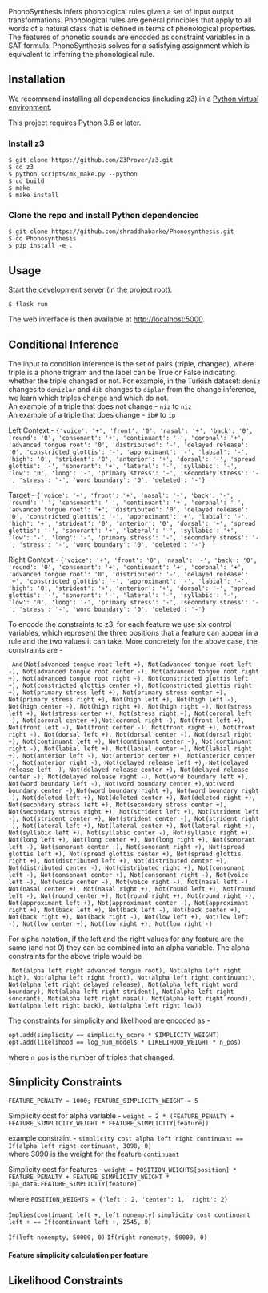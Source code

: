 PhonoSynthesis infers phonological rules given a set of input output
transformations. Phonological rules are general principles that apply to
all words of a natural class that is defined in terms of phonological
properties. The features of phonetic sounds are encoded as constraint
variables in a SAT formula. PhonoSynthesis solves for a satisfying
assignment which is equivalent to inferring the phonological rule.

## Installation

We recommend installing all dependencies (including z3) in a [Python
virtual environment](https://virtualenv.readthedocs.io/en/latest/).

This project requires Python 3.6 or later.

### Install z3

``` shellsession
$ git clone https://github.com/Z3Prover/z3.git
$ cd z3
$ python scripts/mk_make.py --python
$ cd build
$ make
$ make install
```

### Clone the repo and install Python dependencies

```shellsession
$ git clone https://github.com/shraddhabarke/Phonosynthesis.git
$ cd Phonosynthesis
$ pip install -e .
```

## Usage

Start the development server (in the project root).

``` shellsession
$ flask run
```

The web interface is then available at <http://localhost:5000>.

## Conditional Inference

The input to condition inference is the set of pairs (triple, changed), where triple is a phone trigram and the label can be True or False indicating whether the triple changed or not. For example, in the Turkish dataset: ```deniz``` changes to ```denizlar``` and ```dib``` changes to ```diplar```
from the change inference, we learn which triples change and which do not. <br>
An example of a triple that does not change - ```niz``` to ```niz```  <br>
An example of a triple that does change - ```ib#``` to ```ip```  <br>

Left Context - ```{'voice': '+', 'front': '0', 'nasal': '+', 'back': '0', 'round': '0', 'consonant': '+', 'continuant': '-', 'coronal': '+', 'advanced tongue root': '0', 'distributed': '-', 'delayed release': '0', 'constricted glottis': '-', 'approximant': '-', 'labial': '-', 'high': '0', 'strident': '0', 'anterior': '+', 'dorsal': '-', 'spread glottis': '-', 'sonorant': '+', 'lateral': '-', 'syllabic': '-', 'low': '0', 'long': '-', 'primary stress': '-', 'secondary stress': '-', 'stress': '-', 'word boundary': '0', 'deleted': '-'}```

Target - ```{'voice': '+', 'front': '+', 'nasal': '-', 'back': '-', 'round': '-', 'consonant': '-', 'continuant': '+', 'coronal': '-', 'advanced tongue root': '+', 'distributed': '0', 'delayed release': '0', 'constricted glottis': '-', 'approximant': '+', 'labial': '-', 'high': '+', 'strident': '0', 'anterior': '0', 'dorsal': '+', 'spread glottis': '-', 'sonorant': '+', 'lateral': '-', 'syllabic': '+', 'low': '-', 'long': '-', 'primary stress': '-', 'secondary stress': '-', 'stress': '-', 'word boundary': '0', 'deleted': '-'}```

Right Context - ```{'voice': '+', 'front': '0', 'nasal': '-', 'back': '0', 'round': '0', 'consonant': '+', 'continuant': '+', 'coronal': '+', 'advanced tongue root': '0', 'distributed': '-', 'delayed release': '+', 'constricted glottis': '-', 'approximant': '-', 'labial': '-', 'high': '0', 'strident': '+', 'anterior': '+', 'dorsal': '-', 'spread glottis': '-', 'sonorant': '-', 'lateral': '-', 'syllabic': '-', 'low': '0', 'long': '-', 'primary stress': '-', 'secondary stress': '-', 'stress': '-', 'word boundary': '0', 'deleted': '-'}``` <br>

To encode the constraints to z3, for each feature we use six control variables, which represent the three positions that a feature can appear in a rule and the two values it can take. More concretely for the above case, the constraints are -

``` And(Not(advanced tongue root left +), Not(advanced tongue root left -), Not(advanced tongue root center -), Not(advanced tongue root right +), Not(advanced tongue root right -), Not(constricted glottis left +), Not(constricted glottis center +), Not(constricted glottis right +), Not(primary stress left +), Not(primary stress center +), Not(primary stress right +), Not(high left +), Not(high left -), Not(high center -), Not(high right +), Not(high right -), Not(stress left +), Not(stress center +), Not(stress right +), Not(coronal left -), Not(coronal center +),Not(coronal right -), Not(front left +), Not(front left -), Not(front center -), Not(front right +), Not(front right -), Not(dorsal left +), Not(dorsal center -), Not(dorsal right +), Not(continuant left +), Not(continuant center -), Not(continuant right -), Not(labial left +), Not(labial center +), Not(labial right +), Not(anterior left -), Not(anterior center +), Not(anterior center -), Not(anterior right -), Not(delayed release left +), Not(delayed release left -), Not(delayed release center +), Not(delayed release center -), Not(delayed release right -), Not(word boundary left +), Not(word boundary left -), Not(word boundary center +),Not(word boundary center -),Not(word boundary right +), Not(word boundary right -), Not(deleted left +), Not(deleted center +), Not(deleted right +), Not(secondary stress left +), Not(secondary stress center +), Not(secondary stress right +), Not(strident left +), Not(strident left -), Not(strident center +), Not(strident center -), Not(strident right -), Not(lateral left +), Not(lateral center +), Not(lateral right +), Not(syllabic left +), Not(syllabic center -), Not(syllabic right +), Not(long left +), Not(long center +), Not(long right +), Not(sonorant left -), Not(sonorant center -), Not(sonorant right +), Not(spread glottis left +), Not(spread glottis center +), Not(spread glottis right +), Not(distributed left +), Not(distributed center +), Not(distributed center -), Not(distributed right +), Not(consonant left -), Not(consonant center +), Not(consonant right -), Not(voice left -), Not(voice center -), Not(voice right -), Not(nasal left -), Not(nasal center +), Not(nasal right +), Not(round left +), Not(round left -), Not(round center +), Not(round right +), Not(round right -), Not(approximant left +), Not(approximant center -), Not(approximant right +), Not(back left +), Not(back left -), Not(back center +), Not(back right +), Not(back right -), Not(low left +), Not(low left -), Not(low center +), Not(low right +), Not(low right -)``` <br>
    
For alpha notation, if the left and the right values for any feature are the same (and not 0) they can be combined into an alpha variable. The alpha constraints for the above triple would be 
  
``` Not(alpha left right advanced tongue root), Not(alpha left right high), Not(alpha left right front), Not(alpha left right continuant), Not(alpha left right delayed release), Not(alpha left right word boundary), Not(alpha left right strident), Not(alpha left right sonorant), Not(alpha left right nasal), Not(alpha left right round), Not(alpha left right back), Not(alpha left right low))```
  
The constraints for simplicity and likelihood are encoded as - <br>

```opt.add(simplicity == simplicity_score * SIMPLICITY_WEIGHT)``` <br>
```opt.add(likelihood == log_num_models * LIKELIHOOD_WEIGHT * n_pos)``` <br>
  
where ```n_pos``` is the number of triples that changed.

## Simplicity Constraints

```FEATURE_PENALTY = 1000; FEATURE_SIMPLICITY_WEIGHT = 5```

Simplicity cost for alpha variable - ```weight = 2 * (FEATURE_PENALTY + FEATURE_SIMPLICITY_WEIGHT * FEATURE_SIMPLICITY[feature])``` <br>

example constraint - ```simplicity cost alpha left right continuant == If(alpha left right continuant, 3090, 0)``` <br>
where 3090 is the weight for the feature ```continuant```

Simplicity cost for features - ```weight = POSITION_WEIGHTS[position] * FEATURE_PENALTY + FEATURE_SIMPLICITY_WEIGHT * ipa_data.FEATURE_SIMPLICITY[feature]```

where ```POSITION_WEIGHTS = {'left': 2, 'center': 1, 'right': 2}```

```Implies(continuant left +, left nonempty)```
```simplicity cost continuant left + == If(continuant left +, 2545, 0)```

```If(left nonempty, 50000, 0)```
```If(right nonempty, 50000, 0)```

#### Feature simplicity calculation per feature


## Likelihood Constraints

